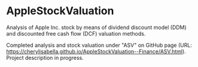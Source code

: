 # AppleStockValuation

Analysis of Apple Inc. stock by means of dividend discount model (DDM) and discounted free cash flow (DCF) valuation methods.

Completed analysis and stock valuation under "ASV" on GitHub page (URL: https://cherylisabella.github.io/AppleStockValuation--Finance/ASV.html).
Project description in progress.

